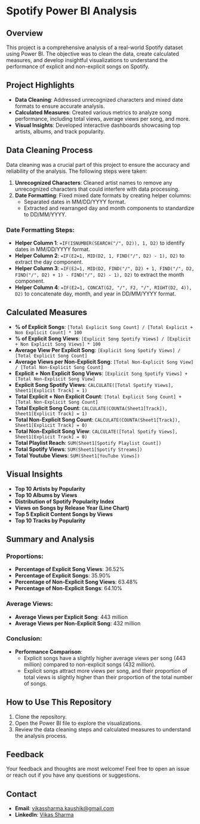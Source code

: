 # Spotify Power BI Analysis

## Overview

This project is a comprehensive analysis of a real-world Spotify dataset using Power BI. The objective was to clean the data, create calculated measures, and develop insightful visualizations to understand the performance of explicit and non-explicit songs on Spotify.

## Project Highlights

- **Data Cleaning**: Addressed unrecognized characters and mixed date formats to ensure accurate analysis.
- **Calculated Measures**: Created various metrics to analyze song performance, including total views, average views per song, and more.
- **Visual Insights**: Developed interactive dashboards showcasing top artists, albums, and track popularity.

## Data Cleaning Process

Data cleaning was a crucial part of this project to ensure the accuracy and reliability of the analysis. The following steps were taken:

1. **Unrecognized Characters**: Cleaned artist names to remove any unrecognized characters that could interfere with data processing.
2. **Date Formatting**: Fixed mixed date formats by creating helper columns:
   - Separated dates in MM/DD/YYYY format.
   - Extracted and rearranged day and month components to standardize to DD/MM/YYYY.

### Date Formatting Steps:

- **Helper Column 1**: `=IF(ISNUMBER(SEARCH("/", D2)), 1, D2)` to identify dates in MM/DD/YYYY format.
- **Helper Column 2**: `=IF(E2=1, MID(D2, 1, FIND("/", D2) - 1), D2)` to extract the day component.
- **Helper Column 3**: `=IF(E2=1, MID(D2, FIND("/", D2) + 1, FIND("/", D2, FIND("/", D2) + 1) - FIND("/", D2) - 1), D2)` to extract the month component.
- **Helper Column 4**: `=IF(E2=1, CONCAT(G2, "/", F2, "/", RIGHT(D2, 4)), D2)` to concatenate day, month, and year in DD/MM/YYYY format.

## Calculated Measures

- **% of Explicit Songs**: `[Total Explicit Song Count] / [Total Explicit + Non Explicit Count] * 100`
- **% of Explicit Song Views**: `[Explicit Song Spotify Views] / [Explicit + Non Explicit Song Views] * 100`
- **Average View Per Explicit Song**: `[Explicit Song Spotify Views] / [Total Explicit Song Count]`
- **Average Views per Non-Explicit Song**: `[Total Non-Explicit Song View] / [Total Non-Explicit Song Count]`
- **Explicit + Non Explicit Song Views**: `[Explicit Song Spotify Views] + [Total Non-Explicit Song View]`
- **Explicit Song Spotify Views**: `CALCULATE([Total Spotify Views], Sheet1[Explicit Track] = 1)`
- **Total Explicit + Non Explicit Count**: `[Total Explicit Song Count] + [Total Non-Explicit Song Count]`
- **Total Explicit Song Count**: `CALCULATE(COUNTA(Sheet1[Track]), Sheet1[Explicit Track] = 1)`
- **Total Non-Explicit Song Count**: `CALCULATE(COUNTA(Sheet1[Track]), Sheet1[Explicit Track] = 0)`
- **Total Non-Explicit Song View**: `CALCULATE([Total Spotify Views], Sheet1[Explicit Track] = 0)`
- **Total Playlist Reach**: `SUM(Sheet1[Spotify Playlist Count])`
- **Total Spotify Views**: `SUM(Sheet1[Spotify Streams])`
- **Total Youtube Views**: `SUM(Sheet1[YouTube Views])`

## Visual Insights

- **Top 10 Artists by Popularity**
- **Top 10 Albums by Views**
- **Distribution of Spotify Popularity Index**
- **Views on Songs by Release Year (Line Chart)**
- **Top 5 Explicit Content Songs by Views**
- **Top 10 Tracks by Popularity**

## Summary and Analysis

### Proportions:

- **Percentage of Explicit Song Views**: 36.52%
- **Percentage of Explicit Songs**: 35.90%
- **Percentage of Non-Explicit Song Views**: 63.48%
- **Percentage of Non-Explicit Songs**: 64.10%

### Average Views:

- **Average Views per Explicit Song**: 443 million
- **Average Views per Non-Explicit Song**: 432 million

### Conclusion:

- **Performance Comparison**:
  - Explicit songs have a slightly higher average views per song (443 million) compared to non-explicit songs (432 million).
  - Explicit songs attract more views per song, and their proportion of total views is slightly higher than their proportion of the total number of songs.

## How to Use This Repository

1. Clone the repository.
2. Open the Power BI file to explore the visualizations.
3. Review the data cleaning steps and calculated measures to understand the analysis process.

## Feedback

Your feedback and thoughts are most welcome! Feel free to open an issue or reach out if you have any questions or suggestions.

## Contact

- **Email**: vikassharma.kaushik@gmail.com
- **LinkedIn**: [Vikas Sharma](https://www.linkedin.com/in/vikassharma/)

